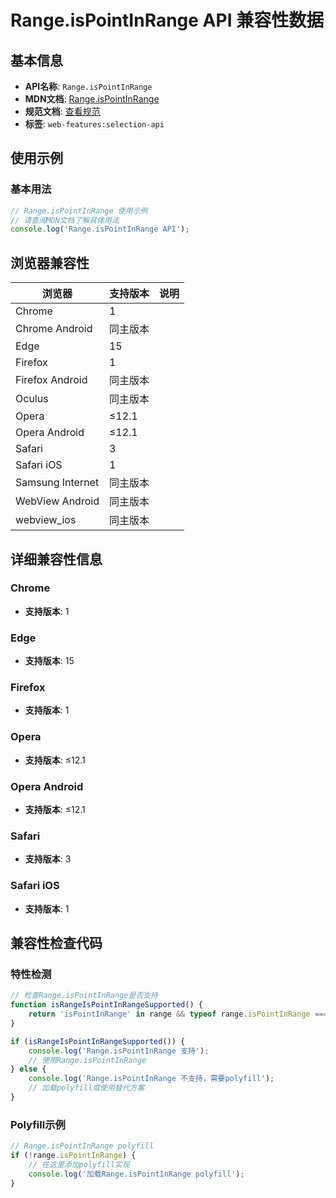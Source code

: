 # Range.isPointInRange API 兼容性数据

## 基本信息

- **API名称**: `Range.isPointInRange`
- **MDN文档**: [Range.isPointInRange](https://developer.mozilla.org/docs/Web/API/Range/isPointInRange)
- **规范文档**: [查看规范](https://dom.spec.whatwg.org/#dom-range-ispointinrange)
- **标签**: `web-features:selection-api`

## 使用示例

### 基本用法

```javascript
// Range.isPointInRange 使用示例
// 请查阅MDN文档了解具体用法
console.log('Range.isPointInRange API');
```

## 浏览器兼容性

| 浏览器 | 支持版本 | 说明 |
|--------|----------|------|
| Chrome | 1 |  |
| Chrome Android | 同主版本 |  |
| Edge | 15 |  |
| Firefox | 1 |  |
| Firefox Android | 同主版本 |  |
| Oculus | 同主版本 |  |
| Opera | ≤12.1 |  |
| Opera Android | ≤12.1 |  |
| Safari | 3 |  |
| Safari iOS | 1 |  |
| Samsung Internet | 同主版本 |  |
| WebView Android | 同主版本 |  |
| webview_ios | 同主版本 |  |

## 详细兼容性信息

### Chrome

- **支持版本**: 1

### Edge

- **支持版本**: 15

### Firefox

- **支持版本**: 1

### Opera

- **支持版本**: ≤12.1

### Opera Android

- **支持版本**: ≤12.1

### Safari

- **支持版本**: 3

### Safari iOS

- **支持版本**: 1

## 兼容性检查代码

### 特性检测

```javascript
// 检查Range.isPointInRange是否支持
function isRangeIsPointInRangeSupported() {
    return 'isPointInRange' in range && typeof range.isPointInRange === 'function';
}

if (isRangeIsPointInRangeSupported()) {
    console.log('Range.isPointInRange 支持');
    // 使用Range.isPointInRange
} else {
    console.log('Range.isPointInRange 不支持，需要polyfill');
    // 加载polyfill或使用替代方案
}
```

### Polyfill示例

```javascript
// Range.isPointInRange polyfill
if (!range.isPointInRange) {
    // 在这里添加polyfill实现
    console.log('加载Range.isPointInRange polyfill');
}
```


